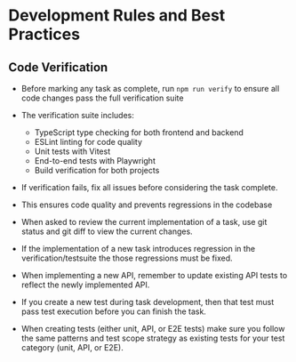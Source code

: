 # Development Rules and Best Practices

## Code Verification
- Before marking any task as complete, run `npm run verify` to ensure all code changes pass the full verification suite
- The verification suite includes:
  - TypeScript type checking for both frontend and backend
  - ESLint linting for code quality
  - Unit tests with Vitest
  - End-to-end tests with Playwright
  - Build verification for both projects
- If verification fails, fix all issues before considering the task complete.
- This ensures code quality and prevents regressions in the codebase

- When asked to review the current implementation of a task, use git status and git diff to view the current changes.

- If the implementation of a new task introduces regression in the verification/testsuite the those regressions must be fixed. 
- When implementing a new API, remember to update existing API tests to reflect the newly implemented API.
- If you create a new test during task development, then that test must pass test execution before you can finish the task.
- When creating tests (either unit, API, or E2E tests) make sure you follow the same patterns and test scope strategy as existing tests for your test category (unit, API, or E2E).